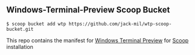 ## Windows-Terminal-Preview Scoop Bucket ##
```
$ scoop bucket add wtp https://github.com/jack-mil/wtp-scoop-bucket.git
```
This repo contains the manifest for [Windows Terminal Preview](https://github.com/microsoft/terminal/) for [Scoop](https://scoop.sh/) installation